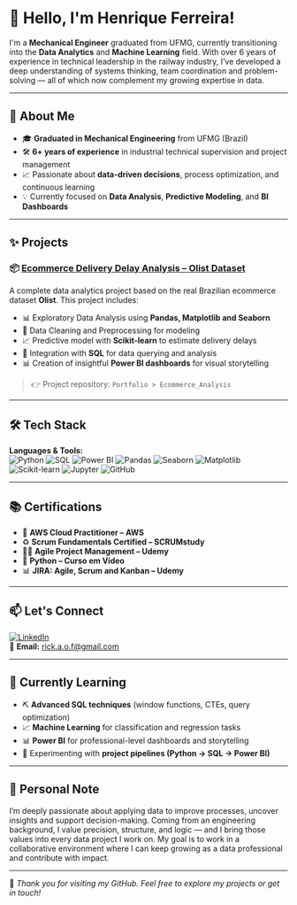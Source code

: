
# 👋 Hello, I'm Henrique Ferreira!

I'm a **Mechanical Engineer** graduated from UFMG, currently transitioning into the **Data Analytics** and **Machine Learning** field. With over 6 years of experience in technical leadership in the railway industry, I’ve developed a deep understanding of systems thinking, team coordination and problem-solving — all of which now complement my growing expertise in data.

---

## 🔎 About Me

- 🎓 **Graduated in Mechanical Engineering** from UFMG (Brazil)  
- 🛠️ **6+ years of experience** in industrial technical supervision and project management  
- 📈 Passionate about **data-driven decisions**, process optimization, and continuous learning  
- 💡 Currently focused on **Data Analysis**, **Predictive Modeling**, and **BI Dashboards**

---

## ✨ Projects

### 📦 [Ecommerce Delivery Delay Analysis – Olist Dataset](https://github.com/rickaof/Portfolio/tree/main/Ecommerce_Analysis)

A complete data analytics project based on the real Brazilian ecommerce dataset **Olist**. This project includes:

- 📊 Exploratory Data Analysis using **Pandas, Matplotlib and Seaborn**  
- 🧹 Data Cleaning and Preprocessing for modeling  
- 📈 Predictive model with **Scikit-learn** to estimate delivery delays  
- 💾 Integration with **SQL** for data querying and analysis  
- 📊 Creation of insightful **Power BI dashboards** for visual storytelling

> 👉 Project repository: `Portfolio > Ecommerce_Analysis`

---

## 🛠️ Tech Stack

**Languages & Tools:**  
![Python](https://img.shields.io/badge/-Python-black?style=flat-square&logo=Python)
![SQL](https://img.shields.io/badge/-SQL-blue?style=flat-square&logo=mysql)
![Power BI](https://img.shields.io/badge/-Power%20BI-F2C811?style=flat-square&logo=Power%20BI&logoColor=black)
![Pandas](https://img.shields.io/badge/-Pandas-150458?style=flat-square&logo=pandas)
![Seaborn](https://img.shields.io/badge/-Seaborn-556B2F?style=flat-square)
![Matplotlib](https://img.shields.io/badge/-Matplotlib-11557C?style=flat-square)
![Scikit-learn](https://img.shields.io/badge/-Scikit--learn-F7931E?style=flat-square&logo=scikit-learn&logoColor=white)
![Jupyter](https://img.shields.io/badge/-Jupyter-F37626?style=flat-square&logo=Jupyter)
![GitHub](https://img.shields.io/badge/-GitHub-181717?style=flat-square&logo=github)

---

## 📚 Certifications

- 🧠 **AWS Cloud Practitioner – AWS**  
- ♻️ **Scrum Fundamentals Certified – SCRUMstudy**  
- 👨‍💼 **Agile Project Management – Udemy**  
- 🐍 **Python – Curso em Vídeo**  
- 📊 **JIRA: Agile, Scrum and Kanban – Udemy**

---

## 📫 Let's Connect

[![LinkedIn](https://img.shields.io/badge/-LinkedIn-blue?style=flat-square&logo=linkedin)](https://www.linkedin.com/in/henrique-ferreira-52506a261/)  
📧 **Email:** [rick.a.o.f@gmail.com](mailto:rick.a.o.f@gmail.com)

---

## 🌱 Currently Learning

- ⛏️ **Advanced SQL techniques** (window functions, CTEs, query optimization)  
- 📈 **Machine Learning** for classification and regression tasks  
- 📊 **Power BI** for professional-level dashboards and storytelling  
- 🧪 Experimenting with **project pipelines (Python → SQL → Power BI)**

---

## 💬 Personal Note

I’m deeply passionate about applying data to improve processes, uncover insights and support decision-making. Coming from an engineering background, I value precision, structure, and logic — and I bring those values into every data project I work on. My goal is to work in a collaborative environment where I can keep growing as a data professional and contribute with impact.

---

🧠 *Thank you for visiting my GitHub. Feel free to explore my projects or get in touch!*
